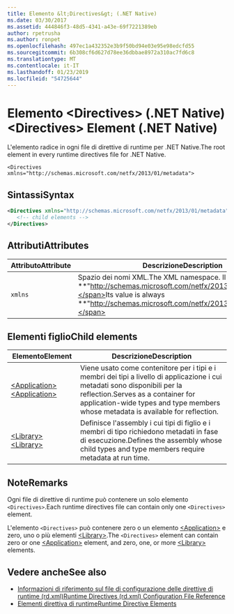 ```yaml
---
title: Elemento &lt;Directives&gt; (.NET Native)
ms.date: 03/30/2017
ms.assetid: 444846f3-48d5-4341-a43e-69f7221389eb
author: rpetrusha
ms.author: ronpet
ms.openlocfilehash: 497ec1a432352e3b9f50bd94e03e95e98edcfd55
ms.sourcegitcommit: 6b308cf6d627d78ee36dbbae8972a310ac7fd6c8
ms.translationtype: MT
ms.contentlocale: it-IT
ms.lasthandoff: 01/23/2019
ms.locfileid: "54725644"
---
```

# <a name="ltdirectivesgt-element-net-native"></a><span data-ttu-id="49cd2-102">Elemento &lt;Directives&gt; (.NET Native)</span><span class="sxs-lookup"><span data-stu-id="49cd2-102">&lt;Directives&gt; Element (.NET Native)</span></span>
<span data-ttu-id="49cd2-103">L'elemento radice in ogni file di direttive di runtime per .NET Native.</span><span class="sxs-lookup"><span data-stu-id="49cd2-103">The root element in every runtime directives file for .NET Native.</span></span>  
  
 `<Directives xmlns="http://schemas.microsoft.com/netfx/2013/01/metadata">` 
  
## <a name="syntax"></a><span data-ttu-id="49cd2-104">Sintassi</span><span class="sxs-lookup"><span data-stu-id="49cd2-104">Syntax</span></span>  
  
```xml  
<Directives xmlns="http://schemas.microsoft.com/netfx/2013/01/metadata">  
   <!-- child elements -->   
</Directives>  
```  
  
## <a name="attributes"></a><span data-ttu-id="49cd2-105">Attributi</span><span class="sxs-lookup"><span data-stu-id="49cd2-105">Attributes</span></span>  
  
|<span data-ttu-id="49cd2-106">Attributo</span><span class="sxs-lookup"><span data-stu-id="49cd2-106">Attribute</span></span>|<span data-ttu-id="49cd2-107">Descrizione</span><span class="sxs-lookup"><span data-stu-id="49cd2-107">Description</span></span>|  
|---------------|-----------------|  
|`xmlns`|<span data-ttu-id="49cd2-108">Spazio dei nomi XML.</span><span class="sxs-lookup"><span data-stu-id="49cd2-108">The XML namespace.</span></span> <span data-ttu-id="49cd2-109">Il valore è sempre **"http://schemas.microsoft.com/netfx/2013/01/metadata"**.</span><span class="sxs-lookup"><span data-stu-id="49cd2-109">Its value is always **"http://schemas.microsoft.com/netfx/2013/01/metadata"**.</span></span>|  
  
## <a name="child-elements"></a><span data-ttu-id="49cd2-110">Elementi figlio</span><span class="sxs-lookup"><span data-stu-id="49cd2-110">Child elements</span></span>  
  
|<span data-ttu-id="49cd2-111">Elemento</span><span class="sxs-lookup"><span data-stu-id="49cd2-111">Element</span></span>|<span data-ttu-id="49cd2-112">Descrizione</span><span class="sxs-lookup"><span data-stu-id="49cd2-112">Description</span></span>|  
|-------------|-----------------|  
|[<span data-ttu-id="49cd2-113">\<Application></span><span class="sxs-lookup"><span data-stu-id="49cd2-113">\<Application></span></span>](../../../docs/framework/net-native/application-element-net-native.md)|<span data-ttu-id="49cd2-114">Viene usato come contenitore per i tipi e i membri dei tipi a livello di applicazione i cui metadati sono disponibili per la reflection.</span><span class="sxs-lookup"><span data-stu-id="49cd2-114">Serves as a container for application-wide types and type members whose metadata is available for reflection.</span></span>|  
|[<span data-ttu-id="49cd2-115">\<Library></span><span class="sxs-lookup"><span data-stu-id="49cd2-115">\<Library></span></span>](../../../docs/framework/net-native/library-element-net-native.md)|<span data-ttu-id="49cd2-116">Definisce l'assembly i cui tipi di figlio e i membri di tipo richiedono metadati in fase di esecuzione.</span><span class="sxs-lookup"><span data-stu-id="49cd2-116">Defines the assembly whose child types and type members require metadata at run time.</span></span>|  
  
## <a name="remarks"></a><span data-ttu-id="49cd2-117">Note</span><span class="sxs-lookup"><span data-stu-id="49cd2-117">Remarks</span></span>  
 <span data-ttu-id="49cd2-118">Ogni file di direttive di runtime può contenere un solo elemento `<Directives>`.</span><span class="sxs-lookup"><span data-stu-id="49cd2-118">Each runtime directives file can contain only one `<Directives>` element.</span></span>  
  
 <span data-ttu-id="49cd2-119">L'elemento `<Directives>` può contenere zero o un elemento [\<Application>](../../../docs/framework/net-native/application-element-net-native.md) e zero, uno o più elementi [\<Library>](../../../docs/framework/net-native/library-element-net-native.md).</span><span class="sxs-lookup"><span data-stu-id="49cd2-119">The `<Directives>` element can contain zero or one [\<Application>](../../../docs/framework/net-native/application-element-net-native.md) element, and zero, one, or more [\<Library>](../../../docs/framework/net-native/library-element-net-native.md) elements.</span></span>  
  
## <a name="see-also"></a><span data-ttu-id="49cd2-120">Vedere anche</span><span class="sxs-lookup"><span data-stu-id="49cd2-120">See also</span></span>
- [<span data-ttu-id="49cd2-121">Informazioni di riferimento sul file di configurazione delle direttive di runtime (rd.xml)</span><span class="sxs-lookup"><span data-stu-id="49cd2-121">Runtime Directives (rd.xml) Configuration File Reference</span></span>](../../../docs/framework/net-native/runtime-directives-rd-xml-configuration-file-reference.md)
- [<span data-ttu-id="49cd2-122">Elementi direttiva di runtime</span><span class="sxs-lookup"><span data-stu-id="49cd2-122">Runtime Directive Elements</span></span>](../../../docs/framework/net-native/runtime-directive-elements.md)
